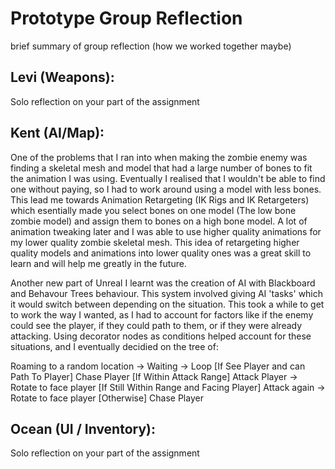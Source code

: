 # Prototype Group Reflection 

brief summary of group reflection (how we worked together maybe)

## Levi (Weapons):

Solo reflection on your part of the assignment 

## Kent (AI/Map):

One of the problems that I ran into when making the zombie enemy was finding a skeletal mesh and model that had a large number of bones to fit the animation I was using. Eventually I realised that I wouldn't be able to find one without paying, so I had to work around using a model with less bones. This lead me towards Animation Retargeting (IK Rigs and IK Retargeters) which esentially made you select bones on one model (The low bone zombie model) and assign them to bones on a high bone model. A lot of animation tweaking later and I was able to use higher quality animations for my lower quality zombie skeletal mesh. This idea of retargeting higher quality models and animations into lower quality ones was a great skill to learn and will help me greatly in the future. 

Another new part of Unreal I learnt was the creation of AI with Blackboard and Behavour Trees behaviour. This system involved giving AI 'tasks' which it would switch between depending on the situation. This took a while to get to work the way I wanted, as I had to account for factors like if the enemy could see the player, if they could path to them, or if they were already attacking. Using decorator nodes as conditions helped account for these situations, and I eventually decidied on the tree of:

Roaming to a random location -> Waiting -> Loop
[If See Player and can Path To Player] Chase Player
[If Within Attack Range] Attack Player -> Rotate to face player
[If Still Within Range and Facing Player] Attack again -> Rotate to face player
[Otherwise] Chase Player


## Ocean (UI / Inventory):

Solo reflection on your part of the assignment 






